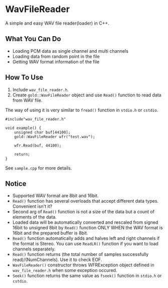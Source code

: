 # WavFileReader
A simple and easy WAV file reader(loader) in C++.

## What You Can Do
* Loading PCM data as single channel and multi channels 
* Loading data from random point in the file 
* Getting WAV format information of the file 

## How To Use
1. Include `wav_file_reader.h`.  
1. Create `gold::WavFileReader` object and use `Read()` function to read data from WAV file.  

The way of using it is very similar to  `fread()` function in `stdio.h` or `cstdio`.  
```
#include"wav_file_reader.h"

void example() {
	unsigned char buf[44100];
	gold::WavFileReader wfr("test.wav");
	
	wfr.Read(buf, 44100);

	return;
}
```
See `sample.cpp` for more details.

## Notice
* Supported WAV format are 8bit and 16bit.
* `Read()` function has several overloads that accept different data types. Convenient isn't it?
* Second arg of `Read()` function is not a size of the data but a count of elements of the data.
* Loaded data will be automatically converted and rescaled from signed 16bit to unsigned 8bit by `Read()` function ONLY WHEN the WAV format is 16bit and the prepared buffer is 8bit.
* `Read()` function automatically adds and halves left and right channels if the format is Stereo. You can use `ReadLR()` function if you want to load channels separately.
* `Read()` function returns (the total number of samples successfully read)/(NumChannels). Use it to check EOF.
* `WavFileReader()` constructor throws WFRException object defined in `wav_file_reader.h` when some exception occured.
* `Seek()` function returns the same value as `fseek()` function in `stdio.h` or `cstdio`.
